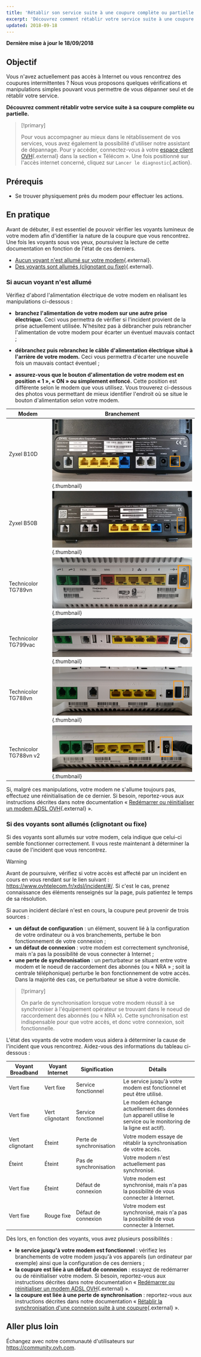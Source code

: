 ```yaml
---
title: 'Rétablir son service suite à une coupure complète ou partielle'
excerpt: 'Découvrez comment rétablir votre service suite à une coupure complète ou partielle'
updated: 2018-09-18
---
```


**Dernière mise à jour le 18/09/2018**

## Objectif

Vous n'avez actuellement pas accès à Internet ou vous rencontrez des coupures intermittentes ? Nous vous proposons quelques vérifications et manipulations simples pouvant vous permettre de vous dépanner seul et de rétablir votre service.

**Découvrez comment rétablir votre service suite à sa coupure complète ou partielle.**

> [!primary]
>
> Pour vous accompagner au mieux dans le rétablissement de vos services, vous avez également la possibilité d'utiliser notre assistant de dépannage. Pour y accéder, connectez-vous à votre [espace client OVH](https://www.ovh.com/auth/?action=gotomanager&from=https://www.ovh.com/fr/&ovhSubsidiary=fr){.external} dans la section « Télécom ». Une fois positionné sur l'accès internet concerné, cliquez sur `Lancer le diagnostic`{.action}. 
>

## Prérequis

- Se trouver physiquement près du modem pour effectuer les actions.

## En pratique

Avant de débuter, il est essentiel de pouvoir vérifier les voyants lumineux de votre modem afin d'identifier la nature de la coupure que vous rencontrez. Une fois les voyants sous vos yeux, poursuivez la lecture de cette documentation en fonction de l'état de ces derniers.

- [Aucun voyant n'est allumé sur votre modem](/pages/web_cloud/email_and_collaborative_solutions/internet/internet_access/interruption_de_service#si-aucun-voyant-nest-allume){.external}.
- [Des voyants sont allumés (clignotant ou fixe)](/pages/web_cloud/email_and_collaborative_solutions/internet/internet_access/interruption_de_service#si-des-voyants-sont-allumes-clignotant-ou-fixe){.external}.

### Si aucun voyant n'est allumé

Vérifiez d'abord l'alimentation électrique de votre modem en réalisant les manipulations ci-dessous :

- **branchez l'alimentation de votre modem sur une autre prise électrique.** Ceci vous permettra de vérifier si l'incident provient de la prise actuellement utilisée. N'hésitez pas à débrancher puis rebrancher l'alimentation de votre modem pour écarter un éventuel mauvais contact ;

- **débranchez puis rebranchez le câble d'alimentation électrique situé à l'arrière de votre modem.** Ceci vous permettra d'écarter une nouvelle fois un mauvais contact éventuel ;

- **assurez-vous que le bouton d'alimentation de votre modem est en position « 1 », « ON » ou simplement enfoncé.** Cette position est différente selon le modem que vous utilisez. Vous trouverez ci-dessous des photos vous permettant de mieux identifier l'endroit où se situe le bouton d'alimentation selon votre modem.

|Modem|Branchement|
|---|---|
|Zyxel B10D|![modemelectrique](images/zyxelb10d_power.jpg){.thumbnail}|
|Zyxel B50B|![modemelectrique](images/zyxelb50b_power.jpg){.thumbnail}|
|Technicolor TG789vn|![modemelectrique](images/TG789_power.png){.thumbnail}|
|Technicolor TG799vac|![modemelectrique](images/TG799_power.jpg){.thumbnail}|
|Technicolor TG788vn|![modemelectrique](images/TG788v1_power.png){.thumbnail}|
|Technicolor TG788vn v2|![modemelectrique](images/TG788v2_power.png){.thumbnail}|

Si, malgré ces manipulations, votre modem ne s'allume toujours pas, effectuez une réinitialisation de ce dernier. Si besoin, reportez-vous aux instructions décrites dans notre documentation « [Redémarrer ou réinitialiser un modem ADSL OVH](/pages/web_cloud/email_and_collaborative_solutions/internet/internet_access/restart_reboot_modem){.external} ».

### Si des voyants sont allumés (clignotant ou fixe)

Si des voyants sont allumés sur votre modem, cela indique que celui-ci semble fonctionner correctement. Il vous reste maintenant à déterminer la cause de l'incident que vous rencontrez.

> [!warning]
>
> Avant de poursuivre, vérifiez si votre accès est affecté par un incident en cours en vous rendant sur le lien suivant : <https://www.ovhtelecom.fr/xdsl/incident/#/>. Si c'est le cas, prenez connaissance des éléments renseignés sur la page, puis patientez le temps de sa résolution.
>

Si aucun incident déclaré n'est en cours, la coupure peut provenir de trois sources :

- **un défaut de configuration** : un élément, souvent lié à la configuration de votre ordinateur ou à vos branchements, pertube le bon fonctionnement de votre connexion ;
- **un défaut de connexion** : votre modem est correctement synchronisé, mais n'a pas la possibilité de vous connecter à Internet ; 
- **une perte de synchronisation** : un perturbateur se situant entre votre modem et le noeud de raccordement des abonnés (ou « NRA » ; soit la centrale téléphonique) perturbe le bon fonctionnement de votre accès. Dans la majorité des cas, ce perturbateur se situe à votre domicile. 

> [!primary]
>
> On parle de synchronisation lorsque votre modem réussit à se synchroniser à l'équipement opérateur se trouvant dans le noeud de raccordement des abonnés (ou « NRA »). Cette synchronisation est indispensable pour que votre accès, et donc votre connexion, soit fonctionnelle.
>

L'état des voyants de votre modem vous aidera à déterminer la cause de l'incident que vous rencontrez. Aidez-vous des informations du tableau ci-dessous :

|Voyant Broadband|Voyant Internet|Signification|Détails|
|---|---|---|---|
|Vert fixe|Vert fixe|Service fonctionnel|Le service jusqu'à votre modem est fonctionnel et peut être utilisé.| 
|Vert fixe|Vert clignotant|Service fonctionnel|Le modem échange actuellement des données (un appareil utilise le service ou le monitoring de la ligne est actif).| 
|Vert clignotant|Éteint|Perte de synchronisation|Votre modem essaye de rétablir la synchronisation de votre accès.| 
|Éteint|Éteint|Pas de synchronisation|Votre modem n'est actuellement pas synchronisé.| 
|Vert fixe|Éteint|Défaut de connexion|Votre modem est synchronisé, mais n'a pas la possibilité de vous connecter à Internet.| 
|Vert fixe|Rouge fixe|Défaut de connexion|Votre modem est synchronisé, mais n'a pas la possibilité de vous connecter à Internet.| 

Dès lors, en fonction des voyants, vous avez plusieurs possibilités :

- **le service jusqu'à votre modem est fonctionnel** : vérifiez les branchements de votre modem jusqu'à vos appareils (un ordinateur par exemple) ainsi que la configuration de ces derniers ;
- **la coupure est liée à un défaut de connexion** : essayez de redémarrer ou de réinitialiser votre modem. Si besoin, reportez-vous aux instructions décrites dans notre documentation « [Redémarrer ou réinitialiser un modem ADSL OVH](/pages/web_cloud/email_and_collaborative_solutions/internet/internet_access/restart_reboot_modem){.external} ».
- **la coupure est liée à une perte de synchronisation** : reportez-vous aux instructions décrites dans notre documentation « [Rétablir la synchronisation d'une connexion suite à une coupure](/pages/web_cloud/email_and_collaborative_solutions/internet/internet_access/reestablish-synchronization){.external} ».

## Aller plus loin

Échangez avec notre communauté d'utilisateurs sur <https://community.ovh.com>.